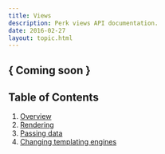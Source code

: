 ```yaml
---
title: Views
description: Perk views API documentation.
date: 2016-02-27
layout: topic.html
---
```


## { Coming soon }

## Table of Contents

1. [Overview](#overview)
1. [Rendering]()
1. [Passing data]()
1. [Changing templating engines]()